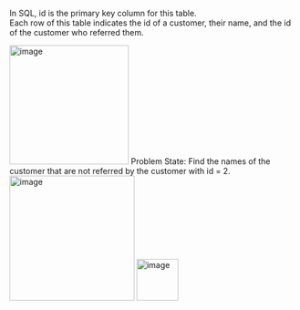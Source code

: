 In SQL, id is the primary key column for this table.    
Each row of this table indicates the id of a customer, their name, and the id of the customer who referred them.    

<img width="209" alt="image" src="https://github.com/taybabusra/SQL50/assets/71994991/4516b3f0-d4d8-4fe7-85fa-ee45fa174947">  
Problem State: Find the names of the customer that are not referred by the customer with id = 2.

<img width="219" alt="image" src="https://github.com/taybabusra/SQL50/assets/71994991/30cd5e09-5a98-4257-a628-bd6151f480d6">  
<img width="73" alt="image" src="https://github.com/taybabusra/SQL50/assets/71994991/0cbef2b8-98f4-4223-b4d6-dcb7674e7daa">

